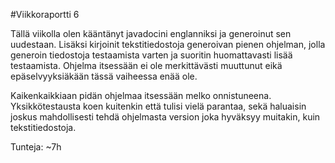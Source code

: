 #Viikkoraportti 6

Tällä viikolla olen kääntänyt javadocini englanniksi ja generoinut sen uudestaan.
Lisäksi kirjoinit tekstitiedostoja generoivan pienen ohjelman, jolla generoin 
tiedostoja testaamista varten ja suoritin huomattavasti lisää testaamista.
Ohjelma itsessään ei ole merkittävästi muuttunut eikä epäselvyyksiäkään tässä 
vaiheessa enää ole.

Kaikenkaikkiaan pidän ohjelmaa itsessään melko onnistuneena. Yksikkötestausta 
koen kuitenkin että tulisi vielä parantaa, sekä haluaisin joskus mahdollisesti 
tehdä ohjelmasta version joka hyväksyy muitakin, kuin tekstitiedostoja.

Tunteja: ~7h
